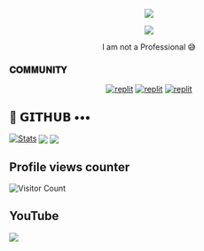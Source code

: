 <p align="center">
  <a href="https://github.com/MyselfNeon/readme-typing-svg">
    <img src="https://readme-typing-svg.demolab.com/?lines=MyselfNeon&font=Fira%20SemiBold&center=true&width=480&height=45&color=fff68f&vCenter=true&pause=1000&size=40" /></a>
</p>

<p align="center">
  <a href="https://github.com/MyselfNeon/readme-typing-svg">
    <img src="https://readme-typing-svg.demolab.com/?lines=Full-stack%20web%20app%20and%20BOT%20developer;Experienced%20UI%2FUX%20Designer;3%2B%20years%20of%20coding%20experience;Always%20learning%20new%20things;A.I%20DEVELOPER%20&font=Fira%20Code&center=true&width=500&height=45&color=f75c7e&vCenter=true&pause=1000&size=22" /></a>
</p>

<p align="center">
 I am not a Professional 😅
</p>

### 𝐂𝐎𝐌𝐌𝐔𝐍𝐈𝐓𝐘
</p>
<p align="center">
<a href="https://instagram.com/Neon.an_?igshid=YmMyMTA2M2Y="><img alt="replit" src="https://img.shields.io/badge/-Instagram-orange?style=for-the-badge&logo=instagram&logoColor=white"/></a> <a href="https://telegram.me/MyselfNeon"><img alt="replit" src="https://img.shields.io/badge/-Telegram-blue?style=for-the-badge&logo=telegram&logoColor=white"/></a>
<a href="https://youtube.com/@MyselfNeon?igshid=YmMyMTA2M2Y="><img alt="replit" src="https://img.shields.io/badge/-youtube-red?style=for-the-badge&logo=youtube&logoColor=white"/></a>
</p>

## 💜 𝗚𝗜𝗧𝗛𝗨𝗕 •••
[![Stats](https://github-readme-stats.vercel.app/api?username=MyselfNeon&hide=prs&count_public=true&show_icons=true&theme=algolia)](https://github.com/MyselfNeon/github-readme-stats)
<img src="https://github-readme-streak-stats.herokuapp.com?user=MyselfNeon&theme=tokyonight" align="center">
<img src="https://github-readme-stats.vercel.app/api/top-langs/?username=MyselfNeon&layout=compact&theme=tokyonight" align="center">


## Profile views counter
![Visitor Count](https://profile-counter.glitch.me/{MyselfNeon}/count.svg)


## YouTube 
<a href="https://youtube.com/@MyselfNeon"> <img src="https://img.shields.io/youtube/channel/subscribers/UC7dvJ14IsC5qRp9O_V0ohxg?label=Subscribers&style=for-the-badge&color=red&labelColor=ce463"/> </a>
